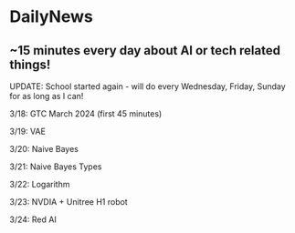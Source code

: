 # DailyNews
~15 minutes every day about AI or tech related things!
---
UPDATE:
School started again - will do every Wednesday, Friday, Sunday for as long as I can!

3/18: GTC March 2024 (first 45 minutes)

3/19: VAE

3/20: Naive Bayes

3/21: Naive Bayes Types

3/22: Logarithm

3/23: NVDIA + Unitree H1 robot

3/24: Red AI
